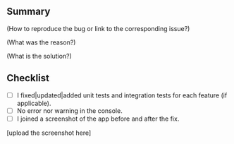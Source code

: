 ## Summary

(How to reproduce the bug or link to the corresponding issue?)

(What was the reason?)

(What is the solution?)

## Checklist

- [ ] I fixed|updated|added unit tests and integration tests for each feature (if applicable).
- [ ] No error nor warning in the console.
- [ ] I joined a screenshot of the app before and after the fix.

[upload the screenshot here]
